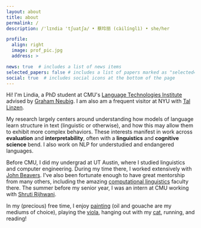 ```yaml
---
layout: about
title: about
permalink: /
description: /'lɪndia 'tʃuatʃa/ • 蔡玲丽 (càilínglì) • she/her

profile:
  align: right
  image: prof_pic.jpg
  address: >

news: true  # includes a list of news items
selected_papers: false # includes a list of papers marked as "selected={true}"
social: true  # includes social icons at the bottom of the page
---
```

Hi! I'm Lindia, a PhD student at CMU's [Language Technologies Institute](https://www.lti.cs.cmu.edu/) advised by [Graham Neubig](http://www.phontron.com/). I am also am a frequent visitor at NYU with [Tal Linzen](https://tallinzen.net). 

My research largely centers around understanding how models of language learn structure in text (linguistic or otherwise), and how this may allow them to exhibit more complex behaviors. These interests manifest in work across **evaluation** and **interpretability**, often with a **linguistics** and **cognitive science** bend. I also work on NLP for understudied and endangered languages.

Before CMU, I did my undergrad at UT Austin, where I studied linguistics and computer engineering. During my time there, I worked extensively with [John Beavers](https://sites.google.com/a/utexas.edu/jbeavers/). I've also been fortunate enough to have great mentorship from many others, including the amazing [computational linguistics](https://sites.utexas.edu/compling/) faculty there. The summer before my senior year, I was an intern at CMU working with [Shruti Rijhwani](https://shrutirij.github.io/).

In my (precious) free time, I enjoy [painting](https://www.instagram.com/lindiapaints/) (oil and gouache are my mediums of choice), playing the [viola](https://www.youtube.com/watch?v=GxFy7Jtsnhc), hanging out with my [cat](https://imgur.com/v012ZEa), running, and reading!  
